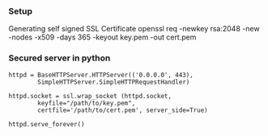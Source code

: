 ### Setup

Generating self signed SSL Certificate
openssl req -newkey rsa:2048 -new -nodes -x509 -days 365 -keyout key.pem -out cert.pem

### Secured server in python

```
httpd = BaseHTTPServer.HTTPServer(('0.0.0.0', 443),
        SimpleHTTPServer.SimpleHTTPRequestHandler)

httpd.socket = ssl.wrap_socket (httpd.socket,
        keyfile="/path/to/key.pem",
        certfile='/path/to/cert.pem', server_side=True)

httpd.serve_forever()
```
